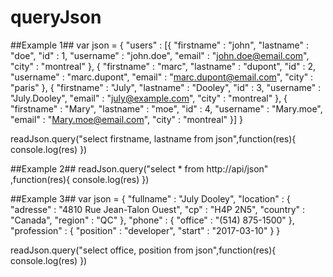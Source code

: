 # queryJson

##Example 1##
var json = {
"users" : [{
            "firstname" : "john",
            "lastname" : "doe",
            "id" : 1,
            "username" : "john.doe",
            "email" : "john.doe@email.com",
            "city" : "montreal"
            },
            {
            "firstname" : "marc",
            "lastname" : "dupont",
            "id" : 2,
            "username" : "marc.dupont",
            "email" : "marc.dupont@email.com",
            "city" : "paris"
            },
            {
            "firstname" : "July",
	    "lastname" : "Dooley",
            "id" : 3,
            "username" : "July.Dooley",
            "email" : "july@example.com",
            "city" : "montreal"
            },
            {
            "firstname" : "Mary",
            "lastname" : "moe",
            "id" : 4,
            "username" : "Mary.moe",
            "email" : "Mary.moe@email.com",
            "city" : "montreal"
            }]
}

readJson.query("select firstname, lastname from json",function(res){
  console.log(res)
})

##Example 2##
readJson.query("select * from http://api/json" ,function(res){
  console.log(res)
})

##Example 3##
var json = {
    "fullname" : "July Dooley",
    "location" : {
        "adresse" : "4810 Rue Jean-Talon Ouest",
        "cp" : "H4P 2N5",
        "country" : "Canada",
        "region" : "QC"
    },
    "phone" : {
    	"office" : "(514) 875-1500"
    },
    "profession" : {
        "position" : "developer",
        "start" : "2017-03-10"
    }
}

readJson.query("select office, position from json",function(res){
  console.log(res)
})
